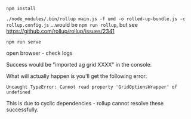 
`npm install`

`./node_modules/.bin/rollup main.js -f umd -o rolled-up-bundle.js -c rollup.config.js`
...would be `npm run rollup`, but see https://github.com/rollup/rollup/issues/2341

`npm run serve`



open browser - check logs

Success would be "imported ag grid XXXX" in the console.

What will actually happen is you'll get the following error:

`Uncaught TypeError: Cannot read property 'GridOptionsWrapper' of undefined`

This is due to cyclic dependencies - rollup cannot resolve these successfully.


